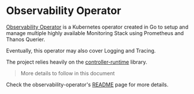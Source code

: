# Observability Operator

[Observability Operator](https://github.com/rhobs/observability-operator) is a Kubernetes operator created in Go to setup and manage multiple highly available Monitoring Stack using Prometheus and Thanos Querier.

Eventually, this operator may also cover Logging and Tracing.

The project relies heavily on the [controller-runtime](https://github.com/kubernetes-sigs/controller-runtime) library.

> More details to follow in this document

Check the observability-operator's [README](https://github.com/rhobs/observability-operator#readme) page for more details.
